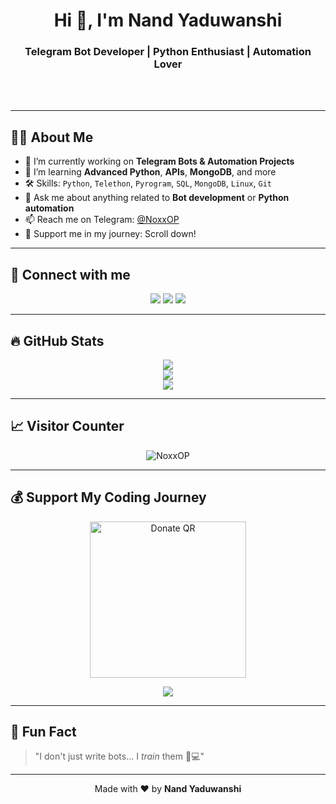 <h1 align="center">Hi 👋, I'm <b>Nand Yaduwanshi</b></h1>
<h3 align="center">Telegram Bot Developer | Python Enthusiast | Automation Lover</h3>

<br><br>

---

## 🧑‍💻 About Me

- 🔭 I’m currently working on **Telegram Bots & Automation Projects**
- 🌱 I’m learning **Advanced Python**, **APIs**, **MongoDB**, and more
- 🛠️ Skills: `Python`, `Telethon`, `Pyrogram`, `SQL`, `MongoDB`, `Linux`, `Git`
- 💬 Ask me about anything related to **Bot development** or **Python automation**
- 📫 Reach me on Telegram: [@NoxxOP](https://t.me/NoxxOP)
- 🧡 Support me in my journey: Scroll down!

---

## 📲 Connect with me

<p align="center">
  <a href="https://t.me/NoxxOP"><img src="https://img.shields.io/badge/Telegram-Contact-blue?logo=telegram" /></a>
  <a href="https://t.me/ShrutiBots"><img src="https://img.shields.io/badge/Support%20Channel-@ShrutiBots-orange?logo=telegram" /></a>
  <a href="https://github.com/NoxxOP"><img src="https://img.shields.io/github/followers/NoxxOP?label=Follow&style=social" /></a>
</p>

---

## 🔥 GitHub Stats

<p align="center">
  <img src="https://github-readme-stats.vercel.app/api?username=NoxxOP&show_icons=true&theme=radical&hide_border=true" />
  <br/>
  <img src="https://github-readme-streak-stats.herokuapp.com?user=NoxxOP&theme=tokyonight&hide_border=true" />
  <br/>
  <img src="https://github-readme-stats.vercel.app/api/top-langs/?username=NoxxOP&layout=compact&theme=merko" />
</p>

---

## 📈 Visitor Counter

<p align="center">
  <img src="https://komarev.com/ghpvc/?username=NoxxOP&style=for-the-badge&color=brightgreen" alt="NoxxOP" />
</p>

---

## 💰 Support My Coding Journey

<p align="center">
  <img src="https://telegra.ph/file/f1bf672712d51c507f1da-a33656f3733e559e90.jpg" alt="Donate QR" width="250px"/>
</p>

<p align="center">
  <a href="upi://pay?pa=Q633685769@ybl&pn=Nand%20Yaduwanshi&cu=INR">
    <img src="https://img.shields.io/badge/Donate-UPI-purple?style=for-the-badge&logo=buymeacoffee" />
  </a>
</p>

---

## 🧠 Fun Fact

> "I don't just write bots... I *train* them 🧠💻"

---

<p align="center">Made with ❤️ by <b>Nand Yaduwanshi</b></p>
